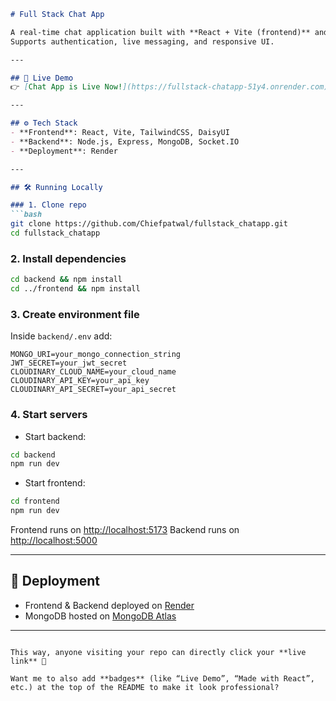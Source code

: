 
````markdown
# Full Stack Chat App

A real-time chat application built with **React + Vite (frontend)** and **Node.js + Express + MongoDB (backend)**.  
Supports authentication, live messaging, and responsive UI.

---

## 🚀 Live Demo
👉 [Chat App is Live Now!](https://fullstack-chatapp-51y4.onrender.com)

---

## ⚙️ Tech Stack
- **Frontend**: React, Vite, TailwindCSS, DaisyUI  
- **Backend**: Node.js, Express, MongoDB, Socket.IO  
- **Deployment**: Render  

---

## 🛠️ Running Locally

### 1. Clone repo
```bash
git clone https://github.com/Chiefpatwal/fullstack_chatapp.git
cd fullstack_chatapp
````

### 2. Install dependencies

```bash
cd backend && npm install
cd ../frontend && npm install
```

### 3. Create environment file

Inside `backend/.env` add:

```
MONGO_URI=your_mongo_connection_string
JWT_SECRET=your_jwt_secret
CLOUDINARY_CLOUD_NAME=your_cloud_name
CLOUDINARY_API_KEY=your_api_key
CLOUDINARY_API_SECRET=your_api_secret
```

### 4. Start servers

* Start backend:

```bash
cd backend
npm run dev
```

* Start frontend:

```bash
cd frontend
npm run dev
```

Frontend runs on [http://localhost:5173](http://localhost:5173)
Backend runs on [http://localhost:5000](http://localhost:5000)

---

## 📡 Deployment

* Frontend & Backend deployed on [Render](https://render.com)
* MongoDB hosted on [MongoDB Atlas](https://www.mongodb.com/atlas/database)

---

```

This way, anyone visiting your repo can directly click your **live link** 🎉  

Want me to also add **badges** (like “Live Demo”, “Made with React”, etc.) at the top of the README to make it look professional?
```
